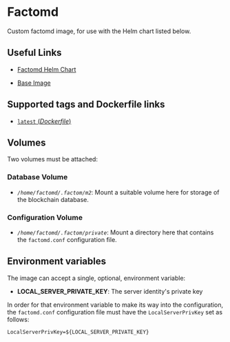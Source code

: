 # Factomd

Custom factomd image, for use with the Helm chart listed below.

## Useful Links

  * [Factomd Helm Chart](https://github.com/BedrockSolutions/helm/tree/master/factomd)
      
  * [Base Image](https://hub.docker.com/r/factominc/factomd)

## Supported tags and Dockerfile links

* [`latest` (*Dockerfile*)](https://github.com/BedrockSolutions/dockerfile/blob/master/factomd/Dockerfile)
  
## Volumes

Two volumes must be attached:

### Database Volume

* *`/home/factomd/.factom/m2`*: Mount a suitable volume here for storage of the blockchain 
database.

### Configuration Volume

* *`/home/factomd/.factom/private`*: Mount a directory here that contains the `factomd.conf`
configuration file.

## Environment variables

The image can accept a single, optional, environment variable:

* **LOCAL_SERVER_PRIVATE_KEY**: The server identity's private key 

In order for that environment variable to make its way into the configuration, the `factomd.conf`
configuration file must have the `LocalServerPrivKey` set as follows:
```
LocalServerPrivKey=${LOCAL_SERVER_PRIVATE_KEY}
```
